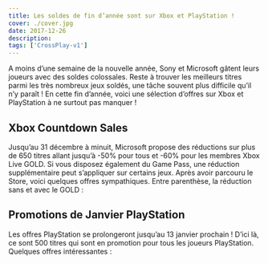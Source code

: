 ```yaml
---
title: Les soldes de fin d’année sont sur Xbox et PlayStation !
cover: ./cover.jpg
date: 2017-12-26
description: 
tags: ['CrossPlay-v1']
---
```

A moins d’une semaine de la nouvelle année, Sony et Microsoft gâtent leurs joueurs avec des soldes colossales. Reste à trouver les meilleurs titres parmi les très nombreux jeux soldés, une tâche souvent plus difficile qu’il n’y paraît ! En cette fin d’année, voici une sélection d’offres sur Xbox et PlayStation à ne surtout pas manquer !

## Xbox Countdown Sales
Jusqu’au 31 décembre à minuit, Microsoft propose des réductions sur plus de 650 titres allant jusqu’à -50% pour tous et -60% pour les membres Xbox Live GOLD. Si vous disposez également du Game Pass, une réduction supplémentaire peut s’appliquer sur certains jeux. Après avoir parcouru le Store, voici quelques offres sympathiques. Entre parenthèse, la réduction sans et avec le GOLD :

## Promotions de Janvier PlayStation
Les offres PlayStation se prolongeront jusqu’au 13 janvier prochain ! D’ici là, ce sont 500 titres qui sont en promotion pour tous les joueurs PlayStation. Quelques offres intéressantes :


